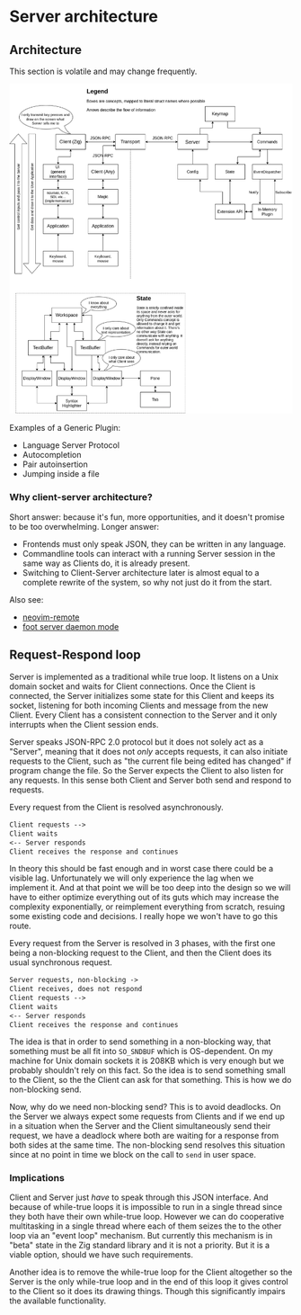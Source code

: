 # Server architecture

## Architecture

This section is volatile and may change frequently.

![Architecture diagram](docs/assets/architecture.png)

Examples of a Generic Plugin:
- Language Server Protocol
- Autocompletion
- Pair autoinsertion
- Jumping inside a file

### Why client-server architecture?

Short answer: because it's fun, more opportunities, and it doesn't promise
to be too overwhelming. Longer answer:

* Frontends must only speak JSON, they can be written in any language.
* Commandline tools can interact with a running Server session in the same way
  as Clients do, it is already present.
* Switching to Client-Server architecture later is almost equal to a complete
  rewrite of the system, so why not just do it from the start.

Also see:
* [neovim-remote]
* [foot server daemon mode]

[neovim-remote]: https://github.com/mhinz/neovim-remote
[foot server daemon mode]: https://codeberg.org/dnkl/foot#server-daemon-mode

## Request-Respond loop

Server is implemented as a traditional while true loop. It listens on a Unix
domain socket and waits for Client connections. Once the Client is connected,
the Server initializes some state for this Client and keeps its socket,
listening for both incoming Clients and message from the new Client. Every
Client has a consistent connection to the Server and it only interrupts when the
Client session ends.

Server speaks JSON-RPC 2.0 protocol but it does not solely act as a "Server",
meaning that it does not _only_ accepts requests, it can also initiate
requests to the Client, such as "the current file being edited has changed"
if program change the file. So the Server expects the Client to also listen
for any requests. In this sense both Client and Server both send and respond to
requests.

Every request from the Client is resolved asynchronously.
```
Client requests -->
Client waits
<-- Server responds
Client receives the response and continues
```

In theory this should be fast enough and in worst case there could be a
visible lag. Unfortunately we will only experience the lag when we
implement it. And at that point we will be too deep into the design so
we will have to either optimize everything out of its guts which may
increase the complexity exponentially, or reimplement everything from
scratch, resuing some existing code and decisions. I really hope we
won't have to go this route.

Every request from the Server is resolved in 3 phases, with the first one
being a non-blocking request to the Client, and then the Client does its
usual synchronous request.
```
Server requests, non-blocking ->
Client receives, does not respond
Client requests -->
Client waits
<-- Server responds
Client receives the response and continues
```

The idea is that in order to send something in a non-blocking way, that
something must be all fit into `SO_SNDBUF` which is OS-dependent. On my
machine for Unix domain sockets it is 208KB which is very enough but we
probably shouldn't rely on this fact. So the idea is to send something
small to the Client, so the the Client can ask for that something.
This is how we do non-blocking send.

Now, why do we need non-blocking send? This is to avoid deadlocks. On the Server
we always expect some requests from Clients and if we end up in a situation when
the Server and the Client simultaneously send their request, we have a deadlock
where both are waiting for a response from both sides at the same time. The
non-blocking send resolves this situation since at no point in time we block on
the call to `send` in user space.

### Implications

Client and Server just _have_ to speak through this JSON interface. And because
of while-true loops it is impossible to run in a single thread since they both
have their own while-true loop. However we can do cooperative multitasking in a
single thread where each of them seizes the to the other loop via an "event
loop" mechanism. But currently this mechanism is in "beta" state in the Zig
standard library and it is not a priority. But it is a viable option, should we
have such requirements.

Another idea is to remove the while-true loop for the Client altogether so the
Server is the only while-true loop and in the end of this loop it gives control
to the Client so it does its drawing things. Though this significantly impairs
the available functionality.

